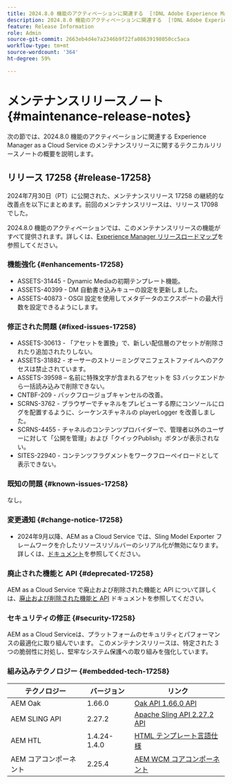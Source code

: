 ```yaml
---
title: 2024.8.0 機能のアクティベーションに関連する  [!DNL Adobe Experience Manager]  as a Cloud Service のメンテナンスリリースノート。
description: 2024.8.0 機能のアクティベーションに関連する  [!DNL Adobe Experience Manager]  as a Cloud Service のメンテナンスリリースノート。
feature: Release Information
role: Admin
source-git-commit: 2663eb4d4e7a2346b9f22fa08639198050cc5aca
workflow-type: tm+mt
source-wordcount: '364'
ht-degree: 59%

---
```


# メンテナンスリリースノート {#maintenance-release-notes}

次の節では、2024.8.0 機能のアクティベーションに関連する Experience Manager as a Cloud Service のメンテナンスリリースに関するテクニカルリリースノートの概要を説明します。

## リリース 17258 {#release-17258}

2024年7月30日（PT）に公開された、メンテナンスリリース 17258 の継続的な改善点を以下にまとめます。前回のメンテナンスリリースは、リリース 17098 でした。

2024.8.0 機能のアクティベーションでは、このメンテナンスリリースの機能がすべて提供されます。詳しくは、[Experience Manager リリースロードマップ](https://experienceleague.adobe.com/ja/docs/experience-manager-release-information/aem-release-updates/update-releases-roadmap)を参照してください。

### 機能強化 {#enhancements-17258}

* ASSETS-31445 - Dynamic Mediaの初期テンプレート機能。
* ASSETS-40399 - DM 自動書き込みキューの設定を更新しました。
* ASSETS-40873 - OSGI 設定を使用してメタデータのエクスポートの最大行数を設定できるようにします。

### 修正された問題 {#fixed-issues-17258}

* ASSETS-30613 - 「アセットを置換」で、新しい配信層のアセットが削除されたり追加されたりしない。
* ASSETS-31882 - オーサーのストリーミングマニフェストファイルへのアクセスは禁止されています。
* ASSETS-39598 – 名前に特殊文字が含まれるアセットを S3 バックエンドから一括読み込みで削除できない。
* CNTBF-209 - バックフロージョブキャンセルの改善。
* SCRNS-3762 - ブラウザーでチャネルをプレビューする際にコンソールにログを配置するように、シーケンスチャネルの playerLogger を改善しました。
* SCRNS-4455 - チャネルのコンテンツプロバイダーで、管理者以外のユーザーに対して「公開を管理」および「クイックPublish」ボタンが表示されない。
* SITES-22940 - コンテンツフラグメントをワークフローペイロードとして表示できない。

### 既知の問題 {#known-issues-17258}

なし。

### 変更通知 {#change-notice-17258}

* 2024年9月以降、AEM as a Cloud Service では、Sling Model Exporter フレームワークを介したリソースリゾルバーのシリアル化が無効になります。 詳しくは、[ドキュメント](/help/implementing/developing/hybrid/disallow-the-serialization-of-resourceresolvers-via-sling-model-exporter.md)を参照してください。

### 廃止された機能と API {#deprecated-17258}

AEM as a Cloud Service で廃止および削除された機能と API について詳しくは、[廃止および削除された機能と API](/help/release-notes/deprecated-removed-features.md) ドキュメントを参照してください。

### セキュリティの修正 {#security-17258}

AEM as a Cloud Serviceは、プラットフォームのセキュリティとパフォーマンスの最適化に取り組んでいます。 このメンテナンスリリースは、特定された 3 つの脆弱性に対処し、堅牢なシステム保護への取り組みを強化しています。

### 組み込みテクノロジー {#embedded-tech-17258}

| テクノロジー | バージョン | リンク |
|---|---|---|
| AEM Oak | 1.66.0 | [Oak API 1.66.0 API](https://www.javadoc.io/doc/org.apache.jackrabbit/oak-api/1.66.0/index.html) |
| AEM SLING API | 2.27.2 | [Apache Sling API 2.27.2 API](https://www.javadoc.io/doc/org.apache.sling/org.apache.sling.api/latest/index.html) |
| AEM HTL | 1.4.24-1.4.0 | [HTML テンプレート言語仕様](https://github.com/adobe/htl-spec) |
| AEM コアコンポーネント | 2.25.4 | [AEM WCM コアコンポーネント](https://github.com/adobe/aem-core-wcm-components) |
